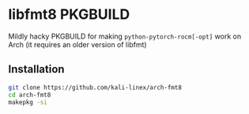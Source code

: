 # libfmt8 PKGBUILD
Mildly hacky PKGBUILD for making `python-pytorch-rocm[-opt]` work on Arch (it requires an older version of libfmt)

## Installation

```bash
git clone https://github.com/kali-linex/arch-fmt8
cd arch-fmt8
makepkg -si
```
